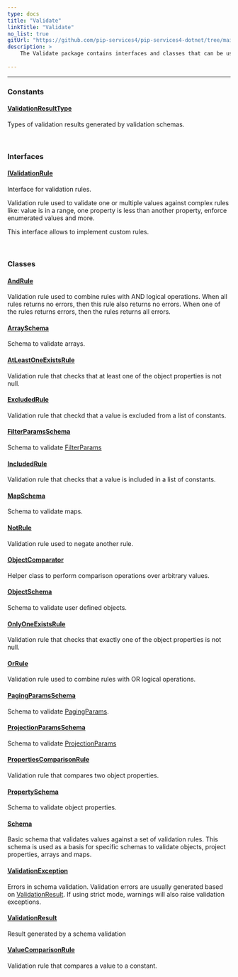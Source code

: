 ```yaml
---
type: docs
title: "Validate"
linkTitle: "Validate"
no_list: true
gitUrl: "https://github.com/pip-services4/pip-services4-dotnet/tree/main/pip-services4-data-dotnet"
description: >
    The Validate package contains interfaces and classes that can be used to create custom validation rules; such as rules based on combinations of the logical operators AND, OR and NOT.
 
---
```

---

<div class="module-body"> 

### Constants

#### [ValidationResultType](validation_result_type)
Types of validation results generated by validation schemas.

<br>

### Interfaces

#### [IValidationRule](ivalidation_rule)
Interface for validation rules.

Validation rule used to validate one or multiple values
against complex rules like: value is in a range,
one property is less than another property,
enforce enumerated values and more.

This interface allows to implement custom rules.

<br>

### Classes

#### [AndRule](and_rule)
Validation rule used to combine rules with AND logical operations.
When all rules returns no errors, then this rule also returns no errors.
When one of the rules returns errors, then the rules returns all errors.

#### [ArraySchema](array_schema)
Schema to validate arrays.

#### [AtLeastOneExistsRule](at_least_one_exists_rule)
Validation rule that checks that at least one of the object properties is not null.

#### [ExcludedRule](excluded_rule)
Validation rule that checkd that a value is excluded from a list of constants.

#### [FilterParamsSchema](filter_params_schema)
Schema to validate [FilterParams](../data/filter_params)

#### [IncludedRule](included_rule)
Validation rule that checks that a value is included in a list of constants.

#### [MapSchema](map_schema)
Schema to validate maps.

#### [NotRule](not_rule)
Validation rule used to negate another rule.

#### [ObjectComparator](object_comparator)
Helper class to perform comparison operations over arbitrary values.

#### [ObjectSchema](object_schema)
Schema to validate user defined objects.

#### [OnlyOneExistsRule](only_one_exists_rule)
Validation rule that checks that exactly one of the object properties is not null.

#### [OrRule](or_rule)
Validation rule used to combine rules with OR logical operations.

#### [PagingParamsSchema](paging_params_schema)
Schema to validate [PagingParams](../data/paging_params).

#### [ProjectionParamsSchema](projection_params_schema)
Schema to validate [ProjectionParams](../data/projection_params)

#### [PropertiesComparisonRule](properties_comparison_rule)
Validation rule that compares two object properties.

#### [PropertySchema](property_schema)
Schema to validate object properties.

#### [Schema](schema)
Basic schema that validates values against a set of validation rules.
This schema is used as a basis for specific schemas to validate 
objects, project properties, arrays and maps.

#### [ValidationException](validation_exception)
Errors in schema validation.
Validation errors are usually generated based on [ValidationResult](validation_result).
If using strict mode, warnings will also raise validation exceptions.

#### [ValidationResult](validation_result)
Result generated by a schema validation

#### [ValueComparisonRule](value_comparison_rule)
Validation rule that compares a value to a constant.

</div>

